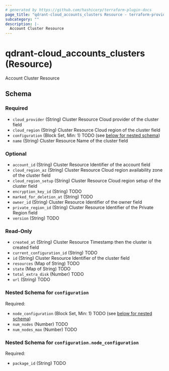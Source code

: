 ```yaml
---
# generated by https://github.com/hashicorp/terraform-plugin-docs
page_title: "qdrant-cloud_accounts_clusters Resource - terraform-provider-qdrant-cloud"
subcategory: ""
description: |-
  Account Cluster Resource
---
```


# qdrant-cloud_accounts_clusters (Resource)

Account Cluster Resource



<!-- schema generated by tfplugindocs -->
## Schema

### Required

- `cloud_provider` (String) Cluster Resource Cloud provider of the cluster field
- `cloud_region` (String) Cluster Resource Cloud region of the cluster field
- `configuration` (Block Set, Min: 1) TODO (see [below for nested schema](#nestedblock--configuration))
- `name` (String) Cluster Resource Name of the cluster field

### Optional

- `account_id` (String) Cluster Resource Identifier of the account field
- `cloud_region_az` (String) Cluster Resource Cloud region availability zone of the cluster field
- `cloud_region_setup` (String) Cluster Resource Cloud region setup of the cluster field
- `encryption_key_id` (String) TODO
- `marked_for_deletion_at` (String) TODO
- `owner_id` (String) Cluster Resource Identifier of the owner field
- `private_region_id` (String) Cluster Resource Identifier of the Private Region field
- `version` (String) TODO

### Read-Only

- `created_at` (String) Cluster Resource Timestamp then the cluster is created field
- `current_configuration_id` (String) TODO
- `id` (String) Cluster Resource Identifier of the cluster field
- `resources` (Map of String) TODO
- `state` (Map of String) TODO
- `total_extra_disk` (Number) TODO
- `url` (String) TODO

<a id="nestedblock--configuration"></a>
### Nested Schema for `configuration`

Required:

- `node_configuration` (Block Set, Min: 1) TODO (see [below for nested schema](#nestedblock--configuration--node_configuration))
- `num_nodes` (Number) TODO
- `num_nodes_max` (Number) TODO

<a id="nestedblock--configuration--node_configuration"></a>
### Nested Schema for `configuration.node_configuration`

Required:

- `package_id` (String) TODO
